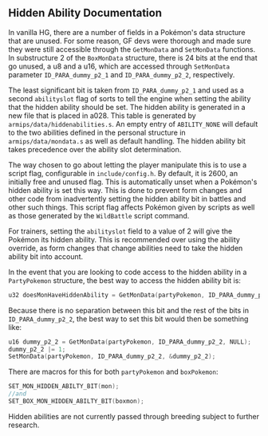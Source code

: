 ## Hidden Ability Documentation

In vanilla HG, there are a number of fields in a Pokémon's data structure that are unused.  For some reason, GF devs were thorough and made sure they were still accessible through the ``GetMonData`` and ``SetMonData`` functions.
In substructure 2 of the ``BoxMonData`` structure, there is 24 bits at the end that go unused, a u8 and a u16, which are accessed through ``SetMonData`` parameter ``ID_PARA_dummy_p2_1`` and ``ID_PARA_dummy_p2_2``, respectively.

The least significant bit is taken from ``ID_PARA_dummy_p2_1`` and used as a second ``abilityslot`` flag of sorts to tell the engine when setting the ability that the hidden ability should be set.
The hidden ability is generated in a new file that is placed in a028.  This table is generated by ``armips/data/hiddenabilities.s``.  An empty entry of ``ABILITY_NONE`` will default to the two abilities defined in the personal structure in ``armips/data/mondata.s`` as well as default handling.
The hidden ability bit takes precedence over the ability slot determination.

The way chosen to go about letting the player manipulate this is to use a script flag, configurable in ``include/config.h``.  By default, it is 2600, an initially free and unused flag.  This is automatically unset when a Pokémon's hidden ability is set this way.  This is done to prevent form changes and other code from inadvertently setting the hidden ability bit in battles and other such things.  This script flag affects Pokémon given by scripts as well as those generated by the ``WildBattle`` script command.

For trainers, setting the ``abilityslot`` field to a value of 2 will give the Pokémon its hidden ability.  This is recommended over using the ability override, as form changes that change abilities need to take the hidden ability bit into account.

In the event that you are looking to code access to the hidden ability in a ``PartyPokemon`` structure, the best way to access the hidden ability bit is:

```c
u32 doesMonHaveHiddenAbility = GetMonData(partyPokemon, ID_PARA_dummy_p2_2, NULL) & 1;
```

Because there is no separation between this bit and the rest of the bits in ``ID_PARA_dummy_p2_2``, the best way to set this bit would then be something like:

```c
u16 dummy_p2_2 = GetMonData(partyPokemon, ID_PARA_dummy_p2_2, NULL);
dummy_p2_2 |= 1;
SetMonData(partyPokemon, ID_PARA_dummy_p2_2, &dummy_p2_2);
```

There are macros for this for both ``partyPokemon`` and ``boxPokemon``:
```c
SET_MON_HIDDEN_ABILTY_BIT(mon);
//and
SET_BOX_MON_HIDDEN_ABILTY_BIT(boxmon);
```
Hidden abilities are not currently passed through breeding subject to further research.
